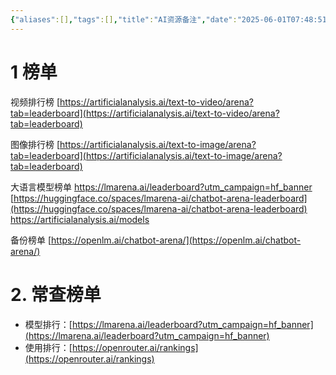 ```yaml
---
{"aliases":[],"tags":[],"title":"AI资源备注","date":"2025-06-01T07:48:51+08:00","date_modify":"2025-07-06T16:42:18+08:00","dg-publish":true,"permalink":"/Publish/02_资源/AI资源备注/","dgPassFrontmatter":true,"created":"2025-06-01T07:48:51+08:00","updated":"2025-07-06T16:42:18+08:00"}
---
```



# 1 榜单

视频排行榜
[https://artificialanalysis.ai/text-to-video/arena?tab=leaderboard](https://artificialanalysis.ai/text-to-video/arena?tab=leaderboard)

图像排行榜
[https://artificialanalysis.ai/text-to-image/arena?tab=leaderboard](https://artificialanalysis.ai/text-to-image/arena?tab=leaderboard)

大语言模型榜单
<https://lmarena.ai/leaderboard?utm_campaign=hf_banner>
[https://huggingface.co/spaces/lmarena-ai/chatbot-arena-leaderboard](https://huggingface.co/spaces/lmarena-ai/chatbot-arena-leaderboard)
<https://artificialanalysis.ai/models>

备份榜单
[https://openlm.ai/chatbot-arena/](https://openlm.ai/chatbot-arena/)

# 2. 常查榜单

- 模型排行：[https://lmarena.ai/leaderboard?utm_campaign=hf_banner](https://lmarena.ai/leaderboard?utm_campaign=hf_banner)
- 使用排行：[https://openrouter.ai/rankings](https://openrouter.ai/rankings)
